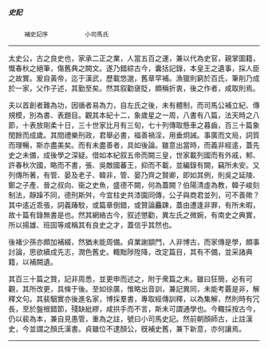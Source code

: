 

##### 史記
　　 `補史記序` 　　　　　`小司馬氏`

* * *

太史公，古之良史也，家承二正之業，人當五百之運，兼以代為史官，親掌圖籍，慨春秋之絕筆，傷舊典之闕文。遂乃錯綜古今，囊括記錄，本皇王之遺事，採人臣之故實。爰自黃帝，迄于漢武，歷載悠邈，舊章罕補。漁獵則窮於百氏，筆削乃成於一家，父作子述，其勤至矣。然其叙勸襃貶，頗稱折衷，後之作者，咸取則焉。

夫以首創者難為功，因循者易為力，自左氏之後，未有體制，而司馬公補立紀、傳規模，別為書、表題目。觀其本紀十二，象歲星之一周，八書有八篇，法天時之八節，十表放剛柔十日，三十世家比月有三旬，七十列傳取懸車之暮齒，百三十篇象閏餘而成歲。其間禮樂刑政，君舉必書，福善禍淫，用垂炯誡。事廣而文局，詞質而理暢，斯亦盡美矣。而有未盡善者，具如後論。雖意出當時，而義非經逺，蓋先史之未備，成後學之深疑。借如本紀叙五帝而闕三皇，世家載列國而有外戚，邾、許春秋次國，略而不書，張、吳敵國蕃王，抑而不載，並編錄有闕，竊所未安。又列傳所著，有管、晏及老子、韓非，管、晏乃齊之賢卿，即如其例，則吳之延陵、鄭之子產、晉之叔向、衞之史魚，盛德不闕，何為蓋闕？伯陽清虛為教，韓子峻刻制法，靜躁不同，德刑斯舛，今宜柱史共漆園同傳，公子與商君並列，可不善歟？其中逺近乖張，詞義踳駮，或篇章倒錯，或贊論麤踈，蓋由遭逢非罪，有所未暇，故十篇有錄無書是也。然其網絡古今，叙述懲勸，異左氏之微婉，有南史之典實，所以揚雄、班固等咸稱其有良史之才，蓋信乎其然也。

後褚少孫亦頗加補綴，然猶未能周備。貞業謝顓門，人非博古，而家傳是學，頗事討論，思欲續成先志，潤色舊史。輙黜陟陞降，改定篇目，其有不備，並采諸典籍，以補闕遺。

其百三十篇之贊，記非周悉，並更申而述之，附于衆篇之末。雖曰狂簡，必有可觀，其所改更，具條于後。至如徐廣，惟略出音訓，兼記異同，未能考覈是非，解釋文句。其裴駰實亦後進名家，博採羣書，專取經傳訓釋，以為集解，然則時有冗長，至於盤根錯節，殘缺紕繆，咸拱手而不言，斯未可謂通學也。今輙採按古今，仍以裴為本，兼自見愚管，重為之註，號曰小司馬史記。然前朝顏師古，止註漢史，今並謂之顏氏漢書。貞雖位不逮顏公，旣補史舊，兼下新意，亦何讓焉。

* * *

